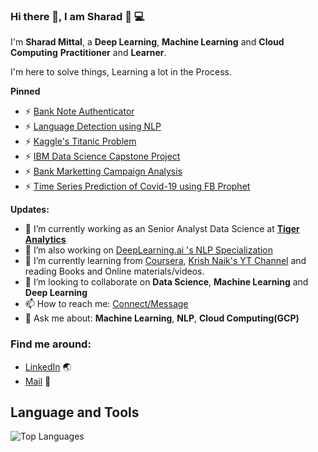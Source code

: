 ### Hi there 👋, I am Sharad 👋 :computer:

I'm **Sharad Mittal**, a **Deep Learning**, **Machine Learning** and **Cloud Computing** **Practitioner** and **Learner**. 

I'm here to solve things, Learning a lot in the Process.


**Pinned**
- ⚡ [Bank Note Authenticator](https://github.com/mittalsharad/bank-note-authenticator)
- ⚡ [Language Detection using NLP](https://github.com/mittalsharad/Language_Detector_using_NLP)
- ⚡ [Kaggle's Titanic Problem](https://github.com/mittalsharad/Kaggle-Titanic-Problem)
- ⚡ [IBM Data Science Capstone Project](https://github.com/mittalsharad/Coursera_Capstone)
- ⚡ [Bank Marketting Campaign Analysis](https://github.com/mittalsharad/bank-marketting-compaign-analysis)
- ⚡ [Time Series Prediction of Covid-19 using FB Prophet](https://github.com/mittalsharad/covid19)

**Updates:**
- 🔭 I’m currently working as an Senior Analyst Data Science at [**Tiger Analytics**](https://www.tigeranalytics.com/)
- 🔭 I’m also working on [DeepLearning.ai 's NLP Specialization]()
- 🌱 I’m currently learning from [Coursera](https://www.coursera.org/), [Krish Naik's YT Channel](https://www.youtube.com/user/krishnaik06) and reading Books and Online materials/videos.
- 👯 I’m looking to collaborate on **Data Science**, **Machine Learning** and **Deep Learning**
- 📫 How to reach me: [Connect/Message](https://www.linkedin.com/in/sharad-mittal-13834512b/)
- 💬 Ask me about: **Machine Learning**, **NLP**, **Cloud Computing(GCP)**


### Find me around:
- [LinkedIn](https://www.linkedin.com/in/sharad-mittal-13834512b/) :earth_asia:
- [Mail](https://www.linkedin.com/in/sharad-mittal-13834512b/) :email:

## **Language and Tools**

![Top Languages](https://github-readme-stats.vercel.app/api/top-langs/?username=mittalsharad&theme=radical)


<!--
**mittalsharad/mittalsharad** is a ✨ _special_ ✨ repository because its `README.md` (this file) appears on your GitHub profile.

Here are some ideas to get you started:

- 🔭 I’m currently working on ...
- 🌱 I’m currently learning ...
- 👯 I’m looking to collaborate on ...
- 🤔 I’m looking for help with ...
- 💬 Ask me about ...
- 📫 How to reach me: ...
- 😄 Pronouns: ...
- ⚡ Fun fact: ...
-->
